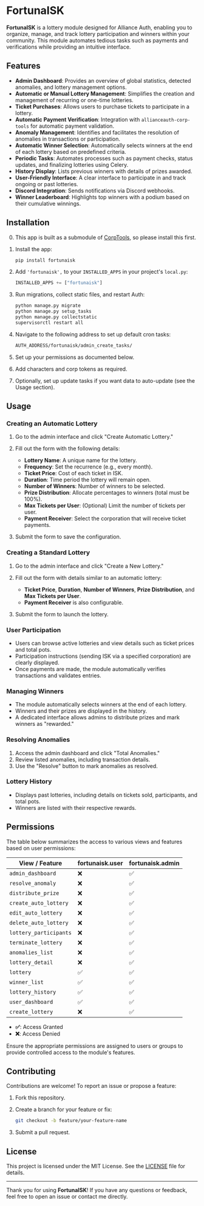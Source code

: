 # FortunaISK

**FortunaISK** is a lottery module designed for Alliance Auth, enabling you to organize, manage, and track lottery participation and winners within your community. This module automates tedious tasks such as payments and verifications while providing an intuitive interface.

## Features

- **Admin Dashboard**: Provides an overview of global statistics, detected anomalies, and lottery management options.
- **Automatic or Manual Lottery Management**: Simplifies the creation and management of recurring or one-time lotteries.
- **Ticket Purchases**: Allows users to purchase tickets to participate in a lottery.
- **Automatic Payment Verification**: Integration with `allianceauth-corp-tools` for automatic payment validation.
- **Anomaly Management**: Identifies and facilitates the resolution of anomalies in transactions or participation.
- **Automatic Winner Selection**: Automatically selects winners at the end of each lottery based on predefined criteria.
- **Periodic Tasks**: Automates processes such as payment checks, status updates, and finalizing lotteries using Celery.
- **History Display**: Lists previous winners with details of prizes awarded.
- **User-Friendly Interface**: A clear interface to participate in and track ongoing or past lotteries.
- **Discord Integration**: Sends notifications via Discord webhooks.
- **Winner Leaderboard**: Highlights top winners with a podium based on their cumulative winnings.

## Installation

0. This app is built as a submodule of [CorpTools](https://github.com/pvyParts/allianceauth-corp-tools), so please install this first.

1. Install the app:

   ```bash
   pip install fortunaisk
   ```

1. Add `'fortunaisk',` to your `INSTALLED_APPS` in your project's `local.py`:

   ```python
   INSTALLED_APPS += ["fortunaisk"]
   ```

1. Run migrations, collect static files, and restart Auth:

   ```bash
   python manage.py migrate
   python manage.py setup_tasks
   python manage.py collectstatic
   supervisorctl restart all
   ```

1. Navigate to the following address to set up default cron tasks:

   ```bash
   AUTH_ADDRESS/fortunaisk/admin_create_tasks/
   ```

1. Set up your permissions as documented below.

1. Add characters and corp tokens as required.

1. Optionally, set up update tasks if you want data to auto-update (see the Usage section).

## Usage

### Creating an Automatic Lottery

1. Go to the admin interface and click "Create Automatic Lottery."

1. Fill out the form with the following details:

   - **Lottery Name**: A unique name for the lottery.
   - **Frequency**: Set the recurrence (e.g., every month).
   - **Ticket Price**: Cost of each ticket in ISK.
   - **Duration**: Time period the lottery will remain open.
   - **Number of Winners**: Number of winners to be selected.
   - **Prize Distribution**: Allocate percentages to winners (total must be 100%).
   - **Max Tickets per User**: (Optional) Limit the number of tickets per user.
   - **Payment Receiver**: Select the corporation that will receive ticket payments.

1. Submit the form to save the configuration.

### Creating a Standard Lottery

1. Go to the admin interface and click "Create a New Lottery."

1. Fill out the form with details similar to an automatic lottery:

   - **Ticket Price**, **Duration**, **Number of Winners**, **Prize Distribution**, and **Max Tickets per User**.
   - **Payment Receiver** is also configurable.

1. Submit the form to launch the lottery.

### User Participation

- Users can browse active lotteries and view details such as ticket prices and total pots.
- Participation instructions (sending ISK via a specified corporation) are clearly displayed.
- Once payments are made, the module automatically verifies transactions and validates entries.

### Managing Winners

- The module automatically selects winners at the end of each lottery.
- Winners and their prizes are displayed in the history.
- A dedicated interface allows admins to distribute prizes and mark winners as "rewarded."

### Resolving Anomalies

1. Access the admin dashboard and click "Total Anomalies."
1. Review listed anomalies, including transaction details.
1. Use the "Resolve" button to mark anomalies as resolved.

### Lottery History

- Displays past lotteries, including details on tickets sold, participants, and total pots.
- Winners are listed with their respective rewards.

## Permissions

The table below summarizes the access to various views and features based on user permissions:

| **View / Feature**     | **fortunaisk.user** | **fortunaisk.admin** |
| ---------------------- | ------------------- | -------------------- |
| `admin_dashboard`      | ❌                  | ✅                   |
| `resolve_anomaly`      | ❌                  | ✅                   |
| `distribute_prize`     | ❌                  | ✅                   |
| `create_auto_lottery`  | ❌                  | ✅                   |
| `edit_auto_lottery`    | ❌                  | ✅                   |
| `delete_auto_lottery`  | ❌                  | ✅                   |
| `lottery_participants` | ❌                  | ✅                   |
| `terminate_lottery`    | ❌                  | ✅                   |
| `anomalies_list`       | ❌                  | ✅                   |
| `lottery_detail`       | ❌                  | ✅                   |
| `lottery`              | ✅                  | ✅                   |
| `winner_list`          | ✅                  | ✅                   |
| `lottery_history`      | ✅                  | ✅                   |
| `user_dashboard`       | ✅                  | ✅                   |
| `create_lottery`       | ❌                  | ✅                   |

- **✅**: Access Granted
- **❌**: Access Denied

Ensure the appropriate permissions are assigned to users or groups to provide controlled access to the module's features.

## Contributing

Contributions are welcome! To report an issue or propose a feature:

1. Fork this repository.

1. Create a branch for your feature or fix:

   ```bash
   git checkout -b feature/your-feature-name
   ```

1. Submit a pull request.

## License

This project is licensed under the MIT License. See the [LICENSE](LICENSE) file for details.

______________________________________________________________________

Thank you for using **FortunaISK**! If you have any questions or feedback, feel free to open an issue or contact me directly.
